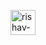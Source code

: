 <a href="https://linkedin.com/in/césar-daniel-garcía-ramírez-490186216/" target="blank"><img align="center" src="https://cdn-icons-png.flaticon.com/256/174/174857.png" alt="rishav-chanda-b89a791b3" height="40" width="40" /></a>
